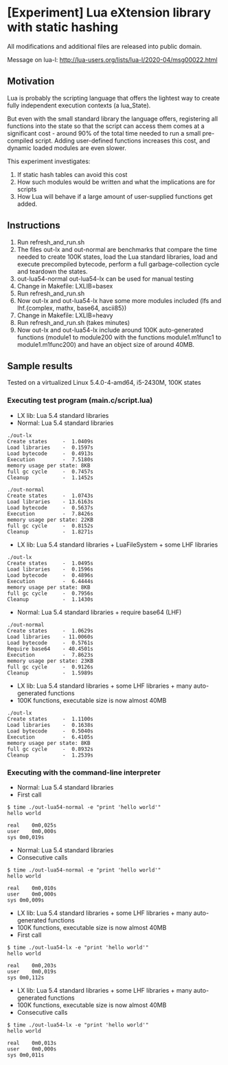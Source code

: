 # [Experiment] Lua eXtension library with static hashing

All modifications and additional files are released into public domain.

Message on lua-l: http://lua-users.org/lists/lua-l/2020-04/msg00022.html

## Motivation

Lua is probably the scripting language that offers the lightest way to
create fully independent execution contexts (a lua_State).

But even with the small standard library the language offers, registering all functions
into the state so that the script can access them comes at a significant cost - around
90% of the total time needed to run a small pre-compiled script.
Adding user-defined functions increases this cost, and dynamic loaded modules are even slower.

This experiment investigates:
1. If static hash tables can avoid this cost
2. How such modules would be written and what the implications are for scripts
3. How Lua will behave if a large amount of user-supplied functions get added.

## Instructions

1. Run refresh_and_run.sh
2. The files out-lx and out-normal are benchmarks that compare
   the time needed to create 100K states, load the Lua standard libraries,
   load and execute precompiled bytecode, perform a full garbage-collection
   cycle and teardown the states.
3. out-lua54-normal out-lua54-lx can be used for manual testing
4. Change in Makefile: LXLIB=basex
5. Run refresh_and_run.sh
6. Now out-lx and out-lua54-lx have some more modules included (lfs and lhf.{complex, mathx, base64, ascii85})
7. Change in Makefile: LXLIB=heavy
8. Run refresh_and_run.sh (takes minutes)
9. Now out-lx and out-lua54-lx include around 100K auto-generated functions (module1 to module200 with 
   the functions module1.m1func1 to module1.m1func200) and have an object size of around 40MB.

## Sample results

Tested on a virtualized Linux 5.4.0-4-amd64, i5-2430M, 100K states

### Executing test program (main.c/script.lua)

 - LX lib: Lua 5.4 standard libraries
 - Normal: Lua 5.4 standard libraries
```
./out-lx
Create states     -  1.0409s
Load libraries    -  0.1597s
Load bytecode     -  0.4913s
Execution         -  7.5180s
memory usage per state: 8KB
full gc cycle     -  0.7457s
Cleanup           -  1.1452s
```
```
./out-normal
Create states     -  1.0743s
Load libraries    - 13.6163s
Load bytecode     -  0.5637s
Execution         -  7.8426s
memory usage per state: 22KB
full gc cycle     -  0.8152s
Cleanup           -  1.8271s
```

 - LX lib: Lua 5.4 standard libraries + LuaFileSystem + some LHF libraries
```
./out-lx
Create states     -  1.0495s
Load libraries    -  0.1596s
Load bytecode     -  0.4896s
Execution         -  6.4444s
memory usage per state: 8KB
full gc cycle     -  0.7956s
Cleanup           -  1.1430s
```

 - Normal: Lua 5.4 standard libraries + require base64 (LHF)
```
./out-normal
Create states     -  1.0629s
Load libraries    - 11.0060s
Load bytecode     -  0.5761s
Require base64    - 40.4501s
Execution         -  7.8623s
memory usage per state: 23KB
full gc cycle     -  0.9126s
Cleanup           -  1.5989s
```

 - LX lib: Lua 5.4 standard libraries + some LHF libraries + many auto-generated functions
 - 100K functions, executable size is now almost 40MB
```
./out-lx 
Create states     -  1.1100s
Load libraries    -  0.1638s
Load bytecode     -  0.5040s
Execution         -  6.4105s
memory usage per state: 8KB
full gc cycle     -  0.8932s
Cleanup           -  1.2539s
```

### Executing with the command-line interpreter

 - Normal: Lua 5.4 standard libraries
 - First call
```
$ time ./out-lua54-normal -e "print 'hello world'"
hello world

real	0m0,025s
user	0m0,000s
sys	0m0,019s
```

 - Normal: Lua 5.4 standard libraries
 - Consecutive calls
```
$ time ./out-lua54-normal -e "print 'hello world'"
hello world

real	0m0,010s
user	0m0,000s
sys	0m0,009s
```


- LX lib: Lua 5.4 standard libraries + some LHF libraries + many auto-generated functions
- 100K functions, executable size is now almost 40MB
- First call
```
$ time ./out-lua54-lx -e "print 'hello world'"
hello world

real	0m0,203s
user	0m0,019s
sys	0m0,112s
```

- LX lib: Lua 5.4 standard libraries + some LHF libraries + many auto-generated functions
- 100K functions, executable size is now almost 40MB
- Consecutive calls
```
$ time ./out-lua54-lx -e "print 'hello world'"
hello world

real	0m0,013s
user	0m0,000s
sys	0m0,011s
```
